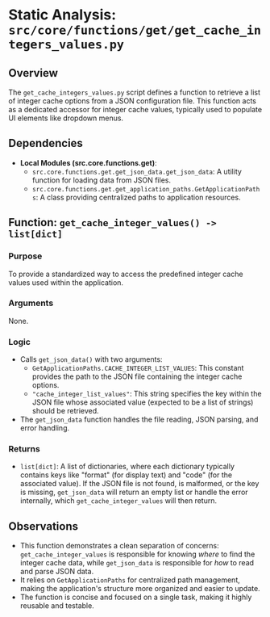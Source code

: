 # Static Analysis: `src/core/functions/get/get_cache_integers_values.py`

## Overview
The `get_cache_integers_values.py` script defines a function to retrieve a list of integer cache options from a JSON configuration file. This function acts as a dedicated accessor for integer cache values, typically used to populate UI elements like dropdown menus.

## Dependencies
- **Local Modules (src.core.functions.get)**:
    - `src.core.functions.get.get_json_data.get_json_data`: A utility function for loading data from JSON files.
    - `src.core.functions.get.get_application_paths.GetApplicationPaths`: A class providing centralized paths to application resources.

## Function: `get_cache_integer_values() -> list[dict]`

### Purpose
To provide a standardized way to access the predefined integer cache values used within the application.

### Arguments
None.

### Logic
- Calls `get_json_data()` with two arguments:
    - `GetApplicationPaths.CACHE_INTEGER_LIST_VALUES`: This constant provides the path to the JSON file containing the integer cache options.
    - `"cache_integer_list_values"`: This string specifies the key within the JSON file whose associated value (expected to be a list of strings) should be retrieved.
- The `get_json_data` function handles the file reading, JSON parsing, and error handling.

### Returns
- `list[dict]`: A list of dictionaries, where each dictionary typically contains keys like "format" (for display text) and "code" (for the associated value). If the JSON file is not found, is malformed, or the key is missing, `get_json_data` will return an empty list or handle the error internally, which `get_cache_integer_values` will then return.

## Observations
- This function demonstrates a clean separation of concerns: `get_cache_integer_values` is responsible for knowing *where* to find the integer cache data, while `get_json_data` is responsible for *how* to read and parse JSON data.
- It relies on `GetApplicationPaths` for centralized path management, making the application's structure more organized and easier to update.
- The function is concise and focused on a single task, making it highly reusable and testable.
